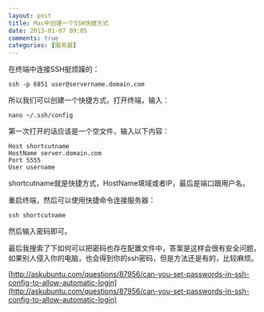 ```yaml
---
layout: post
title: Mac中创建一个SSH快捷方式
date: 2013-01-07 09:05
comments: true
categories: [服务器]
---
```


在终端中连接SSH挺烦躁的：

	ssh -p 6851 user@servername.domain.com

所以我们可以创建一个快捷方式，打开终端，输入：

	nano ~/.ssh/config

第一次打开的话应该是一个空文件，输入以下内容：

	Host shortcutname
	HostName server.domain.com
	Port 5555
	User username
	
shortcutname就是快捷方式，HostName填域或者IP，最后是端口跟用户名。

重启终端，然后可以使用快捷命令连接服务器：

	ssh shortcutname
	
然后输入密码即可。

最后我搜索了下如何可以把密码也存在配置文件中，答案是这样会很有安全问题，如果别人侵入你的电脑，也会得到你的ssh密码，但是方法还是有的，比较麻烦。

[http://askubuntu.com/questions/87956/can-you-set-passwords-in-ssh-config-to-allow-automatic-login](http://askubuntu.com/questions/87956/can-you-set-passwords-in-ssh-config-to-allow-automatic-login)